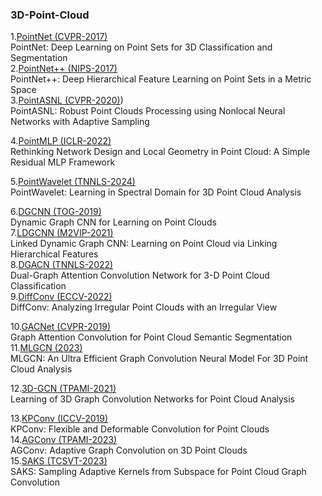### 3D-Point-Cloud
1.[PointNet (CVPR-2017)](https://openaccess.thecvf.com/content_cvpr_2017/papers/Qi_PointNet_Deep_Learning_CVPR_2017_paper.pdf) </br>
PointNet: Deep Learning on Point Sets for 3D Classification and Segmentation </br>
2.[PointNet++ (NIPS-2017)](https://proceedings.neurips.cc/paper_files/paper/2017/file/d8bf84be3800d12f74d8b05e9b89836f-Paper.pdf) </br>
PointNet++: Deep Hierarchical Feature Learning on Point Sets in a Metric Space </br>
3.[PointASNL (CVPR-2020)](https://openaccess.thecvf.com/content_CVPR_2020/papers/Yan_PointASNL_Robust_Point_Clouds_Processing_Using_Nonlocal_Neural_Networks_With_CVPR_2020_paper.pdf)) </br>
PointASNL: Robust Point Clouds Processing using Nonlocal Neural Networks with Adaptive Sampling </br>

4.[PointMLP (ICLR-2022)](https://arxiv.org/pdf/2202.07123.pdf) </br>
Rethinking Network Design and Local Geometry in Point Cloud: A Simple Residual MLP Framework </br>

5.[PointWavelet (TNNLS-2024)](https://ieeexplore.ieee.org/stamp/stamp.jsp?tp=&arnumber=10444053) </br>
PointWavelet: Learning in Spectral Domain for 3D Point Cloud Analysis </br>

6.[DGCNN (TOG-2019)](https://dl.acm.org/doi/pdf/10.1145/3326362) </br>
Dynamic Graph CNN for Learning on Point Clouds </br>
7.[LDGCNN (M2VIP-2021)](https://ieeexplore.ieee.org/stamp/stamp.jsp?tp=&arnumber=9665104) </br>
Linked Dynamic Graph CNN: Learning on Point Cloud via Linking Hierarchical Features </br>
8.[DGACN (TNNLS-2022)](https://www.researchgate.net/profile/Changqin-Huang/publication/359777102_Dual-Graph_Attention_Convolution_Network_for_3-D_Point_Cloud_Classification/links/62cd01743bbe636e0c56c343/Dual-Graph-Attention-Convolution-Network-for-3-D-Point-Cloud-Classification.pdf) </br>
Dual-Graph Attention Convolution Network for 3-D Point Cloud Classification </br>
9.[DiffConv (ECCV-2022)](https://arxiv.org/pdf/2111.14658.pdf) </br>
DiffConv: Analyzing Irregular Point Clouds with an Irregular View </br>

10.[GACNet (CVPR-2019)](https://openaccess.thecvf.com/content_CVPR_2019/papers/Wang_Graph_Attention_Convolution_for_Point_Cloud_Semantic_Segmentation_CVPR_2019_paper.pdf) </br>
Graph Attention Convolution for Point Cloud Semantic Segmentation </br>
11.[MLGCN (2023)](https://arxiv.org/abs/2303.17748) </br>
MLGCN: An Ultra Efficient Graph Convolution Neural Model For 3D Point Cloud Analysis </br>

12.[3D-GCN (TPAMI-2021)](https://ieeexplore.ieee.org/stamp/stamp.jsp?tp=&arnumber=9355025) </br>
Learning of 3D Graph Convolution Networks for Point Cloud Analysis </br>

13.[KPConv (ICCV-2019)](https://openaccess.thecvf.com/content_ICCV_2019/papers/Thomas_KPConv_Flexible_and_Deformable_Convolution_for_Point_Clouds_ICCV_2019_paper.pdf) </br>
KPConv: Flexible and Deformable Convolution for Point Clouds </br>
14.[AGConv (TPAMI-2023)](https://arxiv.org/pdf/2206.04665.pdf) </br>
AGConv: Adaptive Graph Convolution on 3D Point Clouds </br>
15.[SAKS (TCSVT-2023)](https://ieeexplore.ieee.org/stamp/stamp.jsp?tp=&arnumber=10091154) </br>
SAKS: Sampling Adaptive Kernels from Subspace for Point Cloud Graph Convolution  </br>
